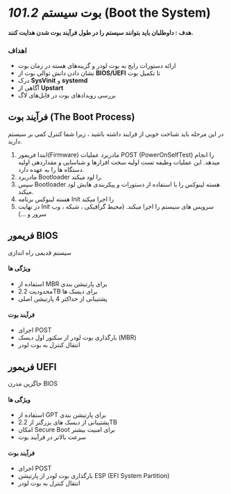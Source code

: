 # _101.2_ بوت سیستم (Boot the System)

#### هدف : داوطلبان باید بتوانند سیستم را در طول فرآیند بوت شدن هدایت کنند.

### اهداف

- ارائه دستورات رایج به بوت لودر و گزینه‌های هسته در زمان بوت
- نشان دادن دانش توالی بوت از **BIOS/UEFI** تا تکمیل بوت
- درک **SysVinit** و **systemd**
- آگاهی از **Upstart**
- بررسی رویدادهای بوت در فایل‌های لاگ

## فرآیند بوت (The Boot Process)

در این مرحله باید شناخت خوبی از فرایند داشته باشید ، زیرا شما کنترل کمی بر سیستم دارید.

1. ابتدا فریمور(Firmware) مادربرد عملیات POST (PowerOnSelfTest) را انجام میدهد. این عملیات وظیفه تست اولیه سخت افزارها و شناسایی و مقداردهی اولیه دستگاه ها را به عهده دارد.
2. مادربرد Bootloader را لود میکند.
3. سپس Bootloader هسته لینوکس را با استفاده از دستورات و پیکربندی هایش لود میکند.
4. هسته لینوکس برنامه Init را اجرا میکند
5. در نهایت Init سرویس های سیستم را اجرا میکند. (محیط گرافیکی ، شبکه ، وب سرور و ...)

## فریمور BIOS

سیستم قدیمی راه اندازی

#### ویژگی ها
- استفاده از MBR برای پارتیشن بندی
- محدودیت 2.2TB برای دیسک ها
- پشتیبانی از حداکثر 4 پارتیشن اصلی

#### فرآیند بوت
- اجرای POST
- بارگذاری بوت لودر از سکتور اول دیسک (MBR)
- انتقال کنترل به بوت لودر

## فریمور UEFI

جاگزین مدرن BIOS

#### ویژگی ها
- استفاده از GPT برای پارتیشن بندی
- پشتیبانی از دیسک های بزرگتر از 2.2TB
- امکان Secure Boot برای امنیت بیشتر
- سرعت بالاتر در فرآیند بوت

#### فرآیند بوت
- اجرای POST
- بارگذاری بوت لودر از پارتیشن ESP (EFI System Partition)
- انتقال کنترل به بوت لودر
